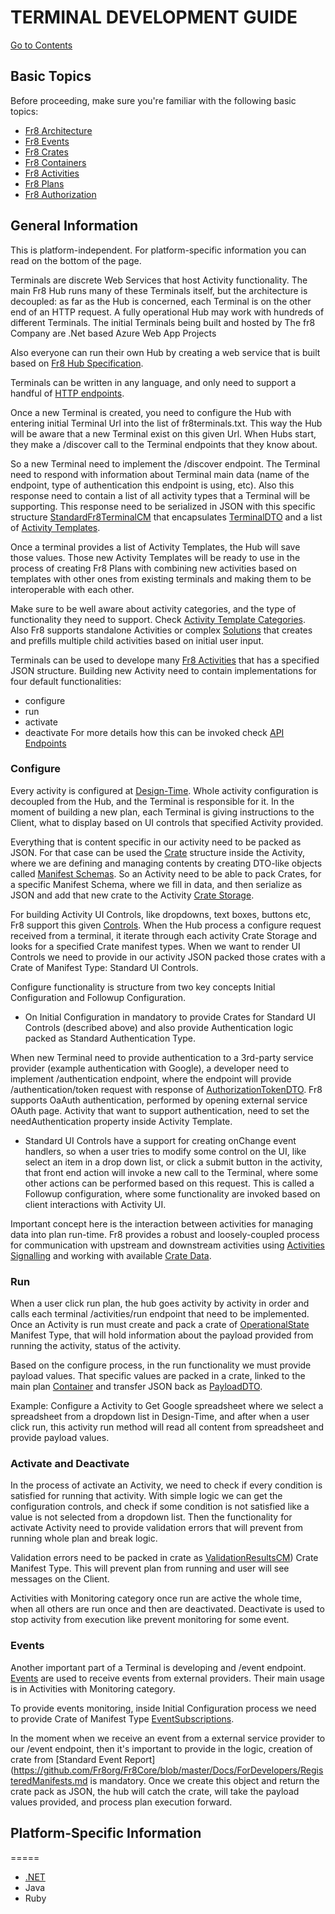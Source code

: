 # TERMINAL DEVELOPMENT GUIDE

[Go to Contents](https://github.com/Fr8org/Fr8Core/blob/master/Docs/Home.md)

## Basic Topics

Before proceeding, make sure you're familiar with the following basic topics:
*  [Fr8 Architecture](https://github.com/Fr8org/Fr8Core/blob/master/Docs/ForDevelopers/ArchitecturalModel.md)
*  [Fr8 Events](https://github.com/Fr8org/Fr8Core/blob/master/Docs/ForDevelopers/OperatingConcepts/Events.md)
*  [Fr8 Crates](https://github.com/Fr8org/Fr8Core/blob/master/Docs/ForDevelopers/Objects/CrateDTO.md)
*  [Fr8 Containers](https://github.com/Fr8org/Fr8Core/blob/master/Docs/ForDevelopers/Objects/Containers.md)
*  [Fr8 Activities](https://github.com/Fr8org/Fr8Core/blob/master/Docs/ForDevelopers/Objects/Activities.md)
*  [Fr8 Plans](https://github.com/Fr8org/Fr8Core/blob/master/Docs/ForDevelopers/Objects/Plans.md)
*  [Fr8 Authorization](https://github.com/Fr8org/Fr8Core/blob/master/Docs/ForDevelopers/Services/Authorization.md)

## General Information

This is platform-independent. For platform-specific information you can read on the bottom of the page.

Terminals are discrete Web Services that host Activity functionality.
The main Fr8 Hub runs many of these Terminals itself, but the architecture is decoupled: as far as the Hub is concerned, each Terminal is on the other end of an HTTP request. A fully operational Hub may work with hundreds of different Terminals.
The initial Terminals being built and hosted by The fr8 Company are .Net based Azure Web App Projects

Also everyone can run their own Hub by creating a web service that is built based on [Fr8 Hub Specification](https://github.com/Fr8org/Fr8Core/blob/master/Docs/ForDevelopers/Specifications/Fr8HubSpecification.md).

Terminals can be written in any language, and only need to support a handful of [HTTP endpoints](https://github.com/Fr8org/Fr8Core/blob/master/Docs/ForDevelopers/DevelopmentGuides/Terminals/TerminalEndpoints.md).

Once a new Terminal is created, you need to configure the Hub with entering initial Terminal Url into the list of fr8terminals.txt. This way the Hub will be aware that a new Terminal exist on this given Url. When Hubs start, they make a /discover call to the Terminal endpoints that they know about.

So a new Terminal need to implement the /discover endpoint. The Terminal need to respond with information about Terminal main data (name of the endpoint, type of authentication this endpoint is using, etc). Also this response need to contain a list of all activity types that a Terminal will be supporting. This response need to be serialized in JSON with this specific structure  [StandardFr8TerminalCM](https://github.com/Fr8org/Fr8Core/blob/master/Docs/ForDevelopers/RegisteredManifests.md) that encapsulates [TerminalDTO](https://github.com/Fr8org/Fr8Core/blob/master/Docs/ForDevelopers/Objects/DataTransfer/TerminalDTO.md) and a list of [Activity Templates](https://github.com/Fr8org/Fr8Core/blob/master/Docs/ForDevelopers/Objects/ActivityTemplates.md).

Once a terminal provides a list of Activity Templates, the Hub will save those values. Those new Activity Templates will be ready to use in the process of creating Fr8 Plans with combining new activities based on templates with other ones from existing terminals and making them to be interoperable with each other.

Make sure to be well aware about activity categories, and the type of functionality they need to support. Check [Activity Template Categories](https://github.com/Fr8org/Fr8Core/blob/master/Docs/ForDevelopers/Objects/ActivityTemplates.md#category). Also Fr8 supports standalone Activities or complex [Solutions](https://github.com/Fr8org/Fr8Core/blob/master/Docs/ForDevelopers/OperatingConcepts/Solutions) that creates and prefills multiple child activities based on initial user input.

Terminals can be used to develope many [Fr8 Activities](https://github.com/Fr8org/Fr8Core/blob/master/Docs/ForDevelopers/Objects/Activities.md) that has a specified JSON structure. Building new Activity need to contain implementations for four default functionalities:
* configure
* run
* activate
* deactivate
For more details how this can be invoked check [API Endpoints]((https://github.com/Fr8org/Fr8Core/blob/master/Docs/ForDevelopers/DevelopmentGuides/Terminals/TerminalEndpoints.md))

### Configure

Every activity is configured at [Design-Time](https://github.com/Fr8org/Fr8Core/blob/master/Docs/ForDevelopers/OperatingConcepts/Fr8Modes.md).
Whole activity configuration is decoupled from the Hub, and the Terminal is responsible for it. In the moment of building a new plan, each Terminal is giving instructions to the Client, what to display based on UI controls that specified Activity provided.

Everything that is content specific in our activity need to be packed as JSON. For that case can be used the [Crate](https://github.com/Fr8org/Fr8Core/blob/master/Docs/ForDevelopers/Objects/CrateDTO.md) structure inside the Activity, where we are defining and managing contents by creating DTO-like objects called [Manifest Schemas](https://maginot.atlassian.net/wiki/display/SH/Defined+Crate+Manifests). So an Activity need to be able to pack Crates, for a specific Manifest Schema, where we fill in data, and then serialize as JSON and add that new crate to the Activity [Crate Storage](https://github.com/Fr8org/Fr8Core/blob/master/Docs/ForDevelopers/Objects/DataTrasfer/CrateStorageDTO.md).

For building Activity UI Controls, like dropdowns, text boxes, buttons etc, Fr8 support this given [Controls](https://github.com/Fr8org/Fr8Core/blob/master/Docs/ForDevelopers/DevelopmentGuides/ConfigurationControls.md). When the Hub process a configure request received from a terminal, it iterate through each activity Crate Storage and looks for a specified Crate manifest types. When we want to render UI Controls we need to provide in our activity JSON packed those crates with a Crate of Manifest Type: Standard UI Controls.

Configure functionality is structure from two key concepts Initial Configuration and Followup Configuration.

* On Initial Configuration in mandatory to provide Crates for Standard UI Controls (described above) and also provide Authentication logic packed as Standard Authentication Type.

When new Terminal need to provide authentication to a 3rd-party service provider (example authentication with Google), a developer need to implement /authentication endpoint, where the endpoint will provide /authentication/token request with response of [AuthorizationTokenDTO](https://github.com/Fr8org/Fr8Core/blob/master/Docs/ForDevelopers/Objects/DataTransfer/AuthorizationTokenDTO.md). Fr8 supports OaAuth authentication, performed by opening external service OAuth page.
Activity that want to support authentication, need to set the needAuthentication property inside Activity Template.

* Standard UI Controls have a support for creating onChange event handlers, so when a user tries to modify some control on the UI, like select an item in a drop down list, or click a submit button in the activity, that front end action will invoke a new call to the Terminal, where some other actions can be performed based on this request. This is called a Followup configuration, where some functionality are invoked based on client interactions with Activity UI.

Important concept here is the interaction between activities for managing data into plan run-time. Fr8 provides a robust and loosely-coupled process for communication with upstream and downstream activities using [Activities Signalling](https://github.com/Fr8org/Fr8Core/blob/master/Docs/ForDevelopers/Objects/Activities/Signalling.md) and working with available [Crate Data](https://github.com/Fr8org/Fr8Core/blob/master/Docs/ForDevelopers/Objects/Activities/Signalling.md).

### Run

When a user click run plan, the hub goes activity by activity in order and calls each terminal /activities/run endpoint that need to be implemented. Once an Activity is run must create and pack a crate of [OperationalState](https://github.com/Fr8org/Fr8Core/blob/master/Docs/ForDevelopers/Objects/Activities/OperationalStateCM.md) Manifest Type, that will hold information about the payload provided from running the activity, status of the activity.

Based on the configure process, in the run functionality we must provide payload values. That specific values are packed in a crate, linked to the main plan [Container]((https://github.com/Fr8org/Fr8Core/blob/master/Docs/ForDevelopers/Objects/Containers.md)) and transfer JSON back as [PayloadDTO](https://github.com/Fr8org/Fr8Core/blob/master/Docs/ForDevelopers/Objects/DataTransfer/PayloadDTO.md).

Example: Configure a Activity to Get Google spreadsheet where we select a spreadsheet from a dropdown list in Design-Time, and after when a user click run, this activity run method will read all content from spreadsheet and provide payload values.

### Activate and Deactivate

In the process of activate an Activity, we need to check if every condition is satisfied for running that activity. With simple logic we can get the configuration controls, and check if some condition is not satisfied like a value is not selected from a dropdown list. Then the functionality for activate Activity need to provide validation errors that will prevent from running whole plan and break logic.

Validation errors need to be packed in crate as [ValidationResultsCM](https://github.com/Fr8org/Fr8Core/blob/master/Docs/ForDevelopers/RegisteredManifests.md)) Crate Manifest Type.
This will prevent plan from running and user will see messages on the Client.

Activities with Monitoring category once run are active the whole time, when all others are run once and then are deactivated. Deactivate is used to stop activity from execution like prevent monitoring for some event.    

### Events

Another important part of a Terminal is developing and /event endpoint. [Events](https://github.com/Fr8org/Fr8Core/blob/master/Docs/ForDevelopers/OperatingConcepts/Events.md) are used to receive events from external providers. Their main usage is in Activities with Monitoring category.

To provide events monitoring, inside Initial Configuration process we need to provide Crate of Manifest Type [EventSubscriptions](https://github.com/Fr8org/Fr8Core/blob/master/Docs/ForDevelopers/RegisteredManifests.md).

In the moment when we receive an event from a external service provider to our /event endpoint, then it's important to provide in the logic, creation of crate from [Standard Event Report](https://github.com/Fr8org/Fr8Core/blob/master/Docs/ForDevelopers/RegisteredManifests.md is mandatory. Once we create this object and return the crate pack as JSON, the hub will catch the crate, will take the payload values provided,  and process plan execution forward.


## Platform-Specific Information
=====
*  [.NET](https://github.com/Fr8org/Fr8Core/blob/master/Docs/ForDevelopers/DevelopmentGuides/Terminals/DevGuide_DotNet.md)
*  Java
*  Ruby
